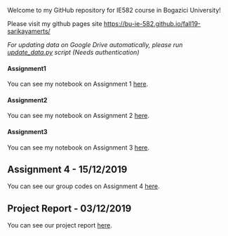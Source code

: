 Welcome to my GitHub repository for IE582 course in Bogazici University! 

Please visit my github pages site https://bu-ie-582.github.io/fall19-sarikayamerts/

*For updating data on Google Drive automatically,
please run [update_data.py](update_data.py) script (Needs authentication)*

#### Assignment1
You can see my notebook on Assignment 1 [here](https://nbviewer.jupyter.org/github/BU-IE-582/fall19-sarikayamerts/blob/master/hw1/Assignment1.ipynb).

#### Assignment2
You can see my notebook on Assignment 2 [here](https://nbviewer.jupyter.org/github/BU-IE-582/fall19-sarikayamerts/blob/master/hw2/Assignment2.ipynb).

#### Assignment3
You can see my notebook on Assignment 3 [here](https://nbviewer.jupyter.org/github/BU-IE-582/fall19-sarikayamerts/blob/master/hw3/Assignment3.ipynb).

## Assignment 4 - 15/12/2019
You can see our group codes on Assignment 4 [here](https://nbviewer.jupyter.org/github/BU-IE-582/fall19-erdembanak/blob/master/HW4_Group2.ipynb).

## Project Report - 03/12/2019
You can see our project report  [here](https://nbviewer.jupyter.org/github/BU-IE-582/fall19-sarikayamerts/blob/master/ProjectReport.ipynb).





